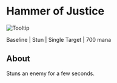 # Hammer of Justice

![Tooltip]()

Baseline | Stun | Single Target | 700 mana

## About

Stuns an enemy for a few seconds.
